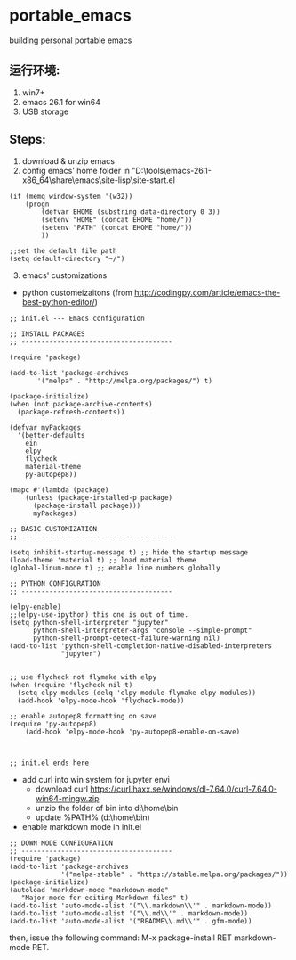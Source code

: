 # portable_emacs
building personal portable emacs
## 运行环境:
1. win7+
2. emacs 26.1 for win64
3. USB storage
## Steps:
1. download & unzip emacs
2. config emacs' home folder in "D:\tools\emacs-26.1-x86_64\share\emacs\site-lisp\site-start.el
```
(if (memq window-system '(w32)) 
	(progn 
		(defvar EHOME (substring data-directory 0 3)) 
		(setenv "HOME" (concat EHOME "home/")) 
		(setenv "PATH" (concat EHOME "home/")) 
		)) 

;;set the default file path 
(setq default-directory "~/") 
```
3. emacs' customizations 
* python customeizaitons (from http://codingpy.com/article/emacs-the-best-python-editor/)
```
;; init.el --- Emacs configuration

;; INSTALL PACKAGES
;; --------------------------------------

(require 'package)

(add-to-list 'package-archives
       '("melpa" . "http://melpa.org/packages/") t)

(package-initialize)
(when (not package-archive-contents)
  (package-refresh-contents))

(defvar myPackages
  '(better-defaults
    ein
    elpy
    flycheck
    material-theme
    py-autopep8))

(mapc #'(lambda (package)
    (unless (package-installed-p package)
      (package-install package)))
      myPackages)

;; BASIC CUSTOMIZATION
;; --------------------------------------

(setq inhibit-startup-message t) ;; hide the startup message
(load-theme 'material t) ;; load material theme
(global-linum-mode t) ;; enable line numbers globally

;; PYTHON CONFIGURATION
;; --------------------------------------

(elpy-enable)
;;(elpy-use-ipython) this one is out of time.
(setq python-shell-interpreter "jupyter"
      python-shell-interpreter-args "console --simple-prompt"
      python-shell-prompt-detect-failure-warning nil)
(add-to-list 'python-shell-completion-native-disabled-interpreters
             "jupyter")


;; use flycheck not flymake with elpy
(when (require 'flycheck nil t)
  (setq elpy-modules (delq 'elpy-module-flymake elpy-modules))
  (add-hook 'elpy-mode-hook 'flycheck-mode))

;; enable autopep8 formatting on save
(require 'py-autopep8)
	(add-hook 'elpy-mode-hook 'py-autopep8-enable-on-save)



;; init.el ends here
```
* add curl into win system for jupyter envi
   * download curl https://curl.haxx.se/windows/dl-7.64.0/curl-7.64.0-win64-mingw.zip
   * unzip the folder of bin into d:\home\bin
   * update %PATH% (d:\home\bin)
* enable markdown mode in init.el
```
;; DOWN MODE CONFIGURATION
;; --------------------------------------
(require 'package)
(add-to-list 'package-archives
             '("melpa-stable" . "https://stable.melpa.org/packages/"))
(package-initialize)
(autoload 'markdown-mode "markdown-mode"
   "Major mode for editing Markdown files" t)
(add-to-list 'auto-mode-alist '("\\.markdown\\'" . markdown-mode))
(add-to-list 'auto-mode-alist '("\\.md\\'" . markdown-mode))
(add-to-list 'auto-mode-alist '("README\\.md\\'" . gfm-mode))
```
then, issue the following command: M-x package-install RET markdown-mode RET. 
